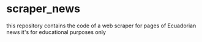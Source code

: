 # scraper_news

this repository contains the code of a web scraper for pages of Ecuadorian news
it's for educational purposes only
